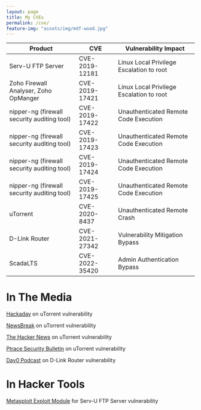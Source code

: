 ```yaml
---
layout: page
title: My CVEs
permalink: /cve/
feature-img: "assets/img/mdf-wood.jpg"
---
```


| Product            | CVE            | Vulnerability Impact |
|--------------------|----------------|----------------------|
| Serv-U FTP Server    | CVE-2019-12181 | Linux Local Privilege Escalation to root                     |
| Zoho Firewall Analyser, Zoho OpManger | CVE-2019-17421 | Linux Local Privilege Escalation to root                     |
| nipper-ng (firewall security auditing tool) | CVE-2019-17422 | Unauthenticated Remote Code Execution                     |
| nipper-ng (firewall security auditing tool) | CVE-2019-17423 | Unauthenticated Remote Code Execution                     |
| nipper-ng (firewall security auditing tool) | CVE-2019-17424 | Unauthenticated Remote Code Execution                     |
| nipper-ng (firewall security auditing tool) | CVE-2019-17425 | Unauthenticated Remote Code Execution                     |
| uTorrent           | CVE-2020-8437  | Unauthenticated Remote Crash                     |
| D-Link Router      | CVE-2021-27342 | Vulnerability Mitigation Bypass                     |
| ScadaLTS     | CVE-2022-35420 | Admin Authentication Bypass                     |

# In The Media

[Hackaday](https://hackaday.com/2020/09/25/this-week-in-security-utorrent-vulnerable-crowd-sourcing-your-fail2ban-and-cryptographers-at-casinos/) on uTorrent vulnerability

[NewsBreak](https://www.newsbreak.com/news/2068689566957/utorrent-cve-2020-8437-vulnerability-and-exploit-overview) on uTorrent vulnerability

[The Hacker News](https://mobile.twitter.com/TheHackersNews/status/1308787629014437888) on uTorrent vulnerability

[Ptrace Security Bulletin](https://www.ptrace-security.com/blog/it-security-news-bulletin-39/) on uTorrent vulnerability

[Day0 Podcast](https://dayzerosec.com/podcast/transcripts/episode-77.html) on D-Link Router vulnerability

# In Hacker Tools

[Metasploit Exploit Module](https://www.rapid7.com/db/modules/exploit/linux/local/servu_ftp_server_prepareinstallation_priv_esc/) for Serv-U FTP Server vulnerability
